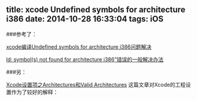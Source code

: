 title: xcode Undefined symbols for architecture i386
date: 2014-10-28 16:33:04
tags: iOS
---
###参考了：

[xcode编译Undefined symbols for architecture i386问题解决](http://www.cnblogs.com/rywx/archive/2013/06/07/3123788.html)

[ld: symbol(s) not found for architecture i386”错误的一般解决办法 ](http://blog.sina.com.cn/s/blog_79c5bdc30100te0g.html)


###另：

[Xcode设置项之Architectures和Valid Architectures](http://wangzz.github.io/blog/2014/05/09/xcodeshe-zhi-xiang-zhi-architectureshe-valid-architectures/)
这篇文章对Xcode的工程设置作为了较好的解释：
